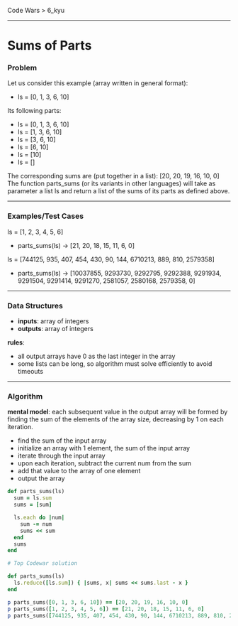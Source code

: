 Code Wars > 6_kyu

---

Sums of Parts
===

### Problem

Let us consider this example (array written in general format):

* ls = [0, 1, 3, 6, 10]  

Its following parts:
* ls = [0, 1, 3, 6, 10]
* ls = [1, 3, 6, 10]
* ls = [3, 6, 10]
* ls = [6, 10]
* ls = [10]
* ls = []  

The corresponding sums are (put together in a list): [20, 20, 19, 16, 10, 0]  
The function parts_sums (or its variants in other languages) will take as parameter a list ls and return a list of the sums of its parts as defined above.

---

### Examples/Test Cases

ls = [1, 2, 3, 4, 5, 6] 
* parts_sums(ls) -> [21, 20, 18, 15, 11, 6, 0]  

ls = [744125, 935, 407, 454, 430, 90, 144, 6710213, 889, 810, 2579358]
* parts_sums(ls) -> [10037855, 9293730, 9292795, 9292388, 9291934, 9291504, 9291414, 9291270, 2581057, 2580168, 2579358, 0]

---

### Data Structures

* **inputs**: array of integers
* **outputs**: array of integers

**rules**:
* all output arrays have 0 as the last integer in the array
* some lists can be long, so algorithm must solve efficiently to avoid timeouts

---

### Algorithm

**mental model**: each subsequent value in the output array will be formed by finding the sum of the elements of the array size, decreasing by 1 on each iteration. 

* find the sum of the input array
* initialize an array with 1 element, the sum of the input array
* iterate through the input array
* upon each iteration, subtract the current num from the sum
* add that value to the array of one element
* output the array 

```ruby
def parts_sums(ls)
  sum = ls.sum
  sums = [sum]

  ls.each do |num|
    sum -= num
    sums << sum
  end
  sums
end

# Top Codewar solution

def parts_sums(ls)
  ls.reduce([ls.sum]) { |sums, x| sums << sums.last - x }
end

p parts_sums([0, 1, 3, 6, 10]) == [20, 20, 19, 16, 10, 0]
p parts_sums([1, 2, 3, 4, 5, 6]) == [21, 20, 18, 15, 11, 6, 0]
p parts_sums([744125, 935, 407, 454, 430, 90, 144, 6710213, 889, 810, 2579358]) == [10037855, 9293730, 9292795, 9292388, 9291934, 9291504, 9291414, 9291270, 2581057, 2580168, 2579358, 0]
```

